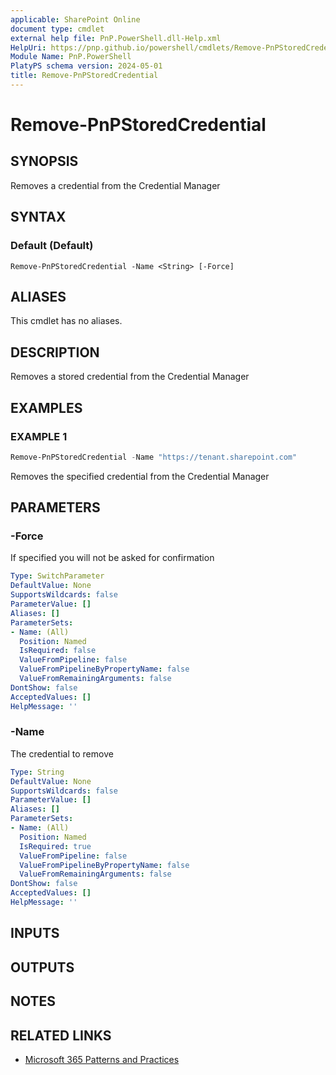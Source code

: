 ```yaml
---
applicable: SharePoint Online
document type: cmdlet
external help file: PnP.PowerShell.dll-Help.xml
HelpUri: https://pnp.github.io/powershell/cmdlets/Remove-PnPStoredCredential.html
Module Name: PnP.PowerShell
PlatyPS schema version: 2024-05-01
title: Remove-PnPStoredCredential
---
```


# Remove-PnPStoredCredential

## SYNOPSIS

Removes a credential from the Credential Manager

## SYNTAX

### Default (Default)

```
Remove-PnPStoredCredential -Name <String> [-Force]
```

## ALIASES

This cmdlet has no aliases.

## DESCRIPTION

Removes a stored credential from the Credential Manager

## EXAMPLES

### EXAMPLE 1

```powershell
Remove-PnPStoredCredential -Name "https://tenant.sharepoint.com"
```

Removes the specified credential from the Credential Manager

## PARAMETERS

### -Force

If specified you will not be asked for confirmation

```yaml
Type: SwitchParameter
DefaultValue: None
SupportsWildcards: false
ParameterValue: []
Aliases: []
ParameterSets:
- Name: (All)
  Position: Named
  IsRequired: false
  ValueFromPipeline: false
  ValueFromPipelineByPropertyName: false
  ValueFromRemainingArguments: false
DontShow: false
AcceptedValues: []
HelpMessage: ''
```

### -Name

The credential to remove

```yaml
Type: String
DefaultValue: None
SupportsWildcards: false
ParameterValue: []
Aliases: []
ParameterSets:
- Name: (All)
  Position: Named
  IsRequired: true
  ValueFromPipeline: false
  ValueFromPipelineByPropertyName: false
  ValueFromRemainingArguments: false
DontShow: false
AcceptedValues: []
HelpMessage: ''
```

## INPUTS

## OUTPUTS

## NOTES

## RELATED LINKS

- [Microsoft 365 Patterns and Practices](https://aka.ms/m365pnp)

